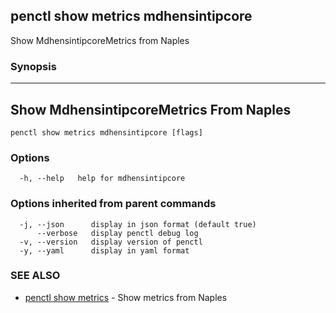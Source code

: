 ## penctl show metrics mdhensintipcore

Show MdhensintipcoreMetrics from Naples

### Synopsis



---------------------------------
 Show MdhensintipcoreMetrics From Naples 
---------------------------------


```
penctl show metrics mdhensintipcore [flags]
```

### Options

```
  -h, --help   help for mdhensintipcore
```

### Options inherited from parent commands

```
  -j, --json      display in json format (default true)
      --verbose   display penctl debug log
  -v, --version   display version of penctl
  -y, --yaml      display in yaml format
```

### SEE ALSO
* [penctl show metrics](penctl_show_metrics.md)	 - Show metrics from Naples

